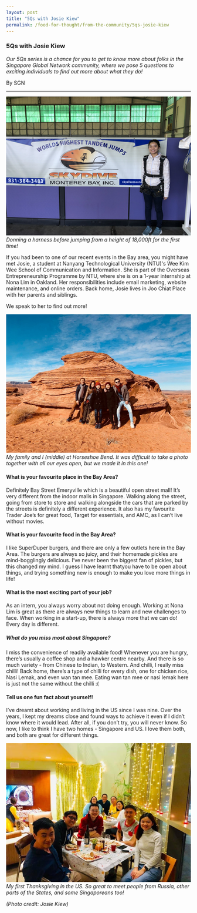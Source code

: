 ```yaml
---
layout: post
title: "5Qs with Josie Kiew"
permalink: /food-for-thought/from-the-community/5qs-josie-kiew
---
```


### 5Qs with Josie Kiew

_Our 5Qs series is a chance for you to get to know more about folks in the Singapore Global Network community, where we pose 5 questions to exciting individuals to find out more about what they do!_

By SGN
<hr>

![Image](/images/stories/2020/Mar/josiekiew1.png)
_Donning a harness before jumping from a height of 18,000ft for the first time!_

If you had been to one of our recent events in the Bay area, you might have met Josie, a student at Nanyang Technological University (NTU)'s Wee Kim Wee School of Communication and Information. She is part of the Overseas Entrepreneurship Programme by NTU, where she is on a 1-year internship at Nona Lim in Oakland. Her responsibilities include email marketing, website maintenance, and online orders. Back home, Josie lives in Joo Chiat Place with her parents and siblings.

We speak to her to find out more!

![Image](/images/stories/2020/Mar/josiekiew2.png)
_My family and I (middle) at Horseshoe Bend. It was difficult to take a photo together with all our eyes open, but we made it in this one!_

#### What is your favourite place in the Bay Area?

Definitely Bay Street Emeryville which is a beautiful open street mall! It’s very different from the indoor malls in Singapore. Walking along the street, going from store to store and walking alongside the cars that are parked by the streets is definitely a different experience. It also has my favourite Trader Joe’s for great food, Target for essentials, and AMC, as I can’t live without movies. 

#### What is your favourite food in the Bay Area?

I like SuperDuper burgers, and there are only a few outlets here in the Bay Area. The burgers are always so juicy, and their homemade pickles are mind-bogglingly delicious. I’ve never been the biggest fan of pickles, but this changed my mind. I guess I have learnt thatyou have to be open about things, and trying something new is enough to make you love more things in life!

#### What is the most exciting part of your job?

As an intern, you always worry about not doing enough. Working at Nona Lim is great as there are always new things to learn and new challenges to face. When working in a start-up, there is always more that we can do! Every day is different.

##### What do you miss most about Singapore?

I miss the convenience of readily available food! Whenever you are hungry, there’s usually a coffee shop and a hawker centre nearby. And there is so much variety - from Chinese to Indian, to Western. And chilli, I really miss chilli! Back home, there’s a type of chilli for every dish, one for chicken rice, Nasi Lemak, and even wan tan mee. Eating wan tan mee or nasi lemak here is just not the same without the chilli :( 

#### Tell us one fun fact about yourself!

I’ve dreamt about working and living in the US since I was nine. Over the years, I kept my dreams close and found ways to achieve it even if I didn’t know where it would lead. After all, if you don’t try, you will never know. So now, I like to think I have two homes - Singapore and US. I love them both, and both are great for different things.

![Image](/images/stories/2020/Mar/josiekiew3.png)
_My first Thanksgiving in the US. So great to meet people from Russia, other parts of the States, and some Singaporeans too!_

_(Photo credit: Josie Kiew)_
